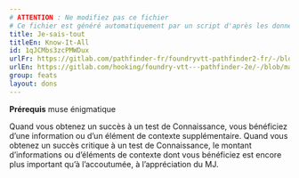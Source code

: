 ```yaml
---
# ATTENTION : Ne modifiez pas ce fichier
# Ce fichier est généré automatiquement par un script d'après les données du module Foundry VTT officiel et de sa traduction
title: Je-sais-tout
titleEn: Know-It-All
id: 1qJCMbs3zcPMWDux
urlFr: https://gitlab.com/pathfinder-fr/foundryvtt-pathfinder2-fr/-/blob/master/data/feats/1qJCMbs3zcPMWDux.htm
urlEn: https://gitlab.com/hooking/foundry-vtt---pathfinder-2e/-/blob/master/packs/data/feats.db/know-it-all.json
group: feats
layout: dons
---
```

**Prérequis** muse énigmatique

Quand vous obtenez un succès à un test de Connaissance, vous bénéficiez d’une information ou d’un élément de contexte supplémentaire. Quand vous obtenez un succès critique à un test de Connaissance, le montant d’informations ou d’éléments de contexte dont vous bénéficiez est encore plus important qu’à l’accoutumée, à l’appréciation du MJ.


